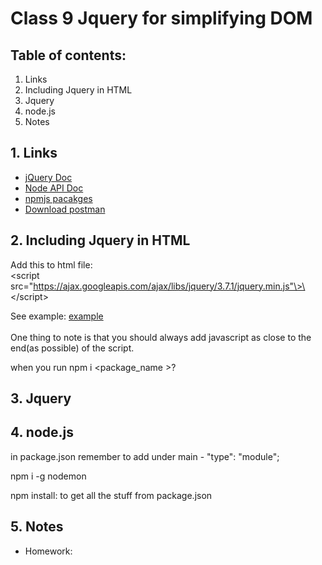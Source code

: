 # Class 9  Jquery for simplifying DOM

## Table of contents:
1. Links
2. Including Jquery in HTML
3. Jquery
4. node.js
5. Notes
   

## 1. Links
* [jQuery Doc](https://jquery.com/)
* [Node API Doc](https://nodejs.org/docs/latest/api/)
* [npmjs pacakges](https://www.npmjs.com/)
* [Download postman](https://www.postman.com/downloads/)


## 2. Including Jquery in HTML
Add this to html file:  
\<script src="https://ajax.googleapis.com/ajax/libs/jquery/3.7.1/jquery.min.js"\>\</script\>

See example:  [example](./examples/adding_javascript.html) <br><br>
One thing to note is that you should always add javascript as close to the end(as possible) of the script. 

when you run npm i \<package_name \>?

## 3. Jquery



## 4. node.js
in package.json remember to add under main - <emp>"type": "module";</emp>

npm i -g nodemon

npm install: to get all the stuff from package.json

## 5. Notes
* Homework: 

  